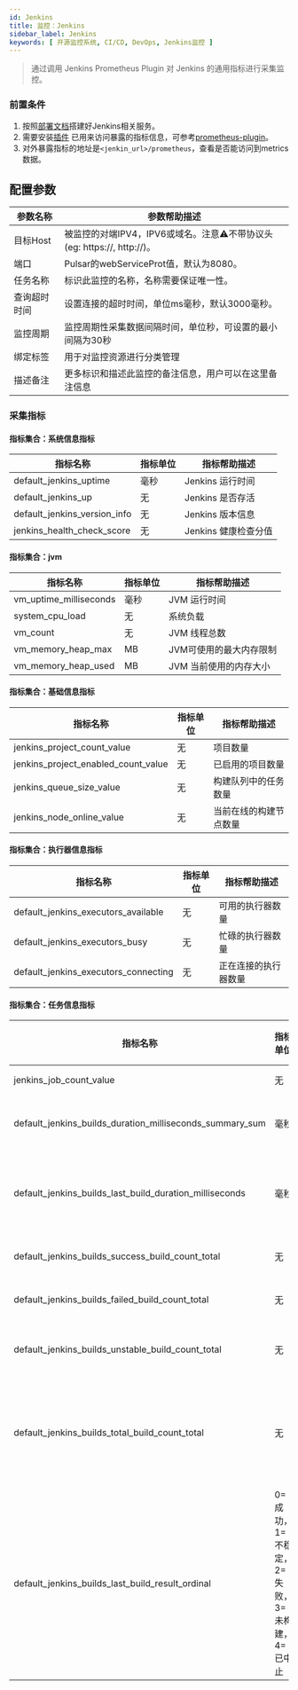 ```yaml
---
id: Jenkins
title: 监控：Jenkins
sidebar_label: Jenkins
keywords: [ 开源监控系统, CI/CD, DevOps, Jenkins监控 ]
---
```


> 通过调用 Jenkins Prometheus Plugin 对 Jenkins 的通用指标进行采集监控。

### 前置条件

1. 按照[部署文档](https://www.jenkins.io/doc/book/installing/)搭建好Jenkins相关服务。
2. 需要安装[插件](https://www.jenkins.io/doc/book/managing/plugins/)
   已用来访问暴露的指标信息，可参考[prometheus-plugin](https://plugins.jenkins.io/prometheus/)。
3. 对外暴露指标的地址是```<jenkin_url>/prometheus```，查看是否能访问到metrics数据。

## 配置参数

| 参数名称   | 参数帮助描述                                               |
|--------|------------------------------------------------------|
| 目标Host | 被监控的对端IPV4，IPV6或域名。注意⚠️不带协议头(eg: https://, http://)。 |
| 端口     | Pulsar的webServiceProt值，默认为8080。                      |
| 任务名称   | 标识此监控的名称，名称需要保证唯一性。                                  |
| 查询超时时间 | 设置连接的超时时间，单位ms毫秒，默认3000毫秒。                           |
| 监控周期   | 监控周期性采集数据间隔时间，单位秒，可设置的最小间隔为30秒                       |
| 绑定标签   | 用于对监控资源进行分类管理                                        |
| 描述备注   | 更多标识和描述此监控的备注信息，用户可以在这里备注信息                          |

### 采集指标

#### 指标集合：系统信息指标

| 指标名称                         | 指标单位 | 指标帮助描述         |
|------------------------------|------|----------------|
| default_jenkins_uptime       | 毫秒   | Jenkins 运行时间   |
| default_jenkins_up           | 无    | Jenkins 是否存活   |
| default_jenkins_version_info | 无    | Jenkins 版本信息   |
| jenkins_health_check_score   | 无    | Jenkins 健康检查分值 |

#### 指标集合：jvm

| 指标名称                   | 指标单位 | 指标帮助描述        |
|------------------------|------|---------------|
| vm_uptime_milliseconds | 毫秒   | JVM 运行时间      |
| system_cpu_load        | 无    | 系统负载          |
| vm_count               | 无    | JVM 线程总数      |
| vm_memory_heap_max     | MB   | JVM可使用的最大内存限制 |
| vm_memory_heap_used    | MB   | JVM 当前使用的内存大小 |

#### 指标集合：基础信息指标

| 指标名称                                | 指标单位 | 指标帮助描述      |
|-------------------------------------|------|-------------|
| jenkins_project_count_value         | 无    | 项目数量        |
| jenkins_project_enabled_count_value | 无    | 已启用的项目数量    |
| jenkins_queue_size_value            | 无    | 构建队列中的任务数量  |
| jenkins_node_online_value           | 无    | 当前在线的构建节点数量 |

#### 指标集合：执行器信息指标

| 指标名称                                 | 指标单位 | 指标帮助描述     |
|--------------------------------------|------|------------|
| default_jenkins_executors_available  | 无    | 可用的执行器数量   |
| default_jenkins_executors_busy       | 无    | 忙碌的执行器数量   |
| default_jenkins_executors_connecting | 无    | 正在连接的执行器数量 |

#### 指标集合：任务信息指标

| 指标名称                                                     | 指标单位                        | 指标帮助描述          |
|----------------------------------------------------------|-----------------------------|-----------------|
| jenkins_job_count_value                                  | 无                           | 作业数量            |
| default_jenkins_builds_duration_milliseconds_summary_sum | 毫秒                          | 任务构建时长汇总        |
| default_jenkins_builds_last_build_duration_milliseconds  | 毫秒                          | 最近一次构建的构建时间     |
| default_jenkins_builds_success_build_count_total         | 无                           | 构建成功次数          |
| default_jenkins_builds_failed_build_count_total          | 无                           | 构建失败次数          |
| default_jenkins_builds_unstable_build_count_total        | 无                           | 不稳定构建次数         |
| default_jenkins_builds_total_build_count_total           | 无                           | 总构建次数（不包括未构建状态） |
| default_jenkins_builds_last_build_result_ordinal         | 0=成功，1=不稳定，2=失败，3=未构建，4=已中止 | 任务构建状态（最近一次构建）  |

